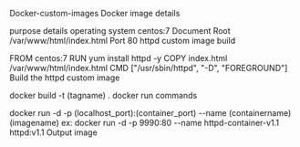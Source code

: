 Docker-custom-images
Docker image details

purpose	details
operating system	centos:7
Document Root	/var/www/html/index.html
Port	80
httpd custom image build

FROM centos:7
RUN yum install httpd -y
COPY index.html /var/www/html/index.html
CMD ["/usr/sbin/httpd", "-D", "FOREGROUND"]
Build the httpd custom image

docker build -t (tagname) .
docker run commands

docker run -d -p (localhost_port):(container_port) --name (containername) (imagename)
ex:
docker run -d -p 9990:80 --name httpd-container-v1.1 httpd:v1.1
Output image
